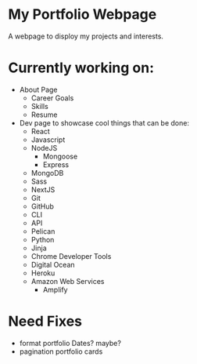# My Portfolio Webpage
A webpage to disploy my projects and interests.

# Currently working on:
* About Page
  * Career Goals
  * Skills
  * Resume
* Dev page to showcase cool things that can be done:
  * React
  * Javascript
  * NodeJS
    * Mongoose
    * Express
  * MongoDB
  * Sass
  * NextJS
  * Git
  * GitHub
  * CLI
  * API
  * Pelican
  * Python
  * Jinja
  * Chrome Developer Tools
  * Digital Ocean
  * Heroku
  * Amazon Web Services
    * Amplify

# Need Fixes
* format portfolio Dates? maybe?
* pagination portfolio cards